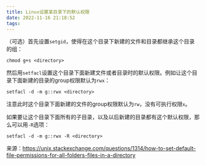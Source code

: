 ```yaml
---
title: Linux设置某目录下的默认权限
date: 2022-11-16 21:18:52
tags:
---
```


（可选）首先设置`setgid`，使得在这个目录下新建的文件和目录都继承这个目录的组：

```shell
chmod g+s <directory>
```

然后用`setfacl`设置这个目录下面新建文件或者目录时的默认权限。例如让这个目录下面新建的目录的group权限默认为`rwx`：

```shell
setfacl -d -m g::rwx <directory>
```

注意此时这个目录下面新建的文件的group权限默认为`rw`，没有可执行权限`x`。

如果要让这个目录下面所有的子目录，以及以后新建的目录都有这个默认权限，那么可以用`-R`选项：

```shell
setfacl -d -m g::rwx -R <directory>
```

来源：<https://unix.stackexchange.com/questions/1314/how-to-set-default-file-permissions-for-all-folders-files-in-a-directory>
